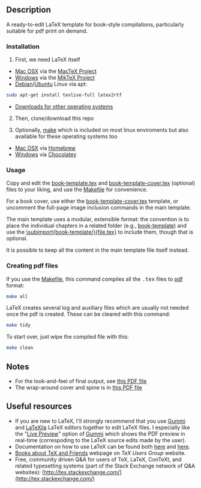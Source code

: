 ## Description
A ready-to-edit LaTeX template for book-style compilations, particularly suitable for pdf print on demand.

### Installation

1. First, we need LaTeX itself

  - [Mac OSX](https://www.apple.com/macosx) via the [MacTeX Project](https://www.tug.org/mactex/)
  - [Windows](https://microsoft.com/windows) via the [MikTeX Project](https://miktex.org/download)
  - [Debian](http://www.debian.org/)/[Ubuntu](https://www.ubuntu.com/) Linux via apt:
  ```sh
sudo apt-get install texlive-full latex2rtf
```
  - [Downloads for other operating systems](http://latex-project.org/ftp.html)

2. Then, clone/download this repo

3. Optionally, [make](https://www.gnu.org/software/make/) which is included on most linux enviroments but also available for these operating systems too

  - [Mac OSX](https://www.apple.com/macosx) via [Homebrew](https://formulae.brew.sh/formula/make)
  - [Windows](https://microsoft.com/windows) via [Chocolatey](https://chocolatey.org/packages/make)

### Usage

Copy and edit the [book-template.tex](book-template.tex) and [book-template-cover.tex](book-template.tex) (optional) files to your liking, and use the [Makefile](Makefile) for convenience.

For a book cover, use either the [book-template-cover.tex](book-template-cover.tex) template, or uncomment the full-page image inclusion commands in the main template.

The main template uses a modular, extensible format: the convention is to place the individual chapters in a related folder (e.g., [book-template](book-template)) and use the [\subimport{book-template/}{file.tex}](https://ctan.org/pkg/import) to include them, though that is optional.

It is possible to keep all the content in the main template file itself instead.

### Creating pdf files

If you use the [Makefile](Makefile), this command compiles all the <tt>.tex</tt> files to [pdf](http://en.wikipedia.org/wiki/Portable_Document_Format) format:

```sh
make all
```

LaTeX creates several log and auxiliary files which are usually not needed once the pdf is created. These can be cleared with this command:

```sh
make tidy
```

To start over, just wipe the compiled file with this:

```sh
make clean
```

## Notes

* For the look-and-feel of final output, see [this PDF file](book-template.pdf)
* The wrap-around cover and spine is in [this PDF file](book-template-cover.pdf)

## Useful resources
* If you are new to LaTeX, I'll strongly recommend that you use [Gummi](http://gummi.midnightcoding.org/) and [LaTeXila](http://projects.gnome.org/latexila/) LaTeX editors together to edit LaTeX files. I especially like the "[Live Preview](http://dev.midnightcoding.org/attachments/download/241/gummi060-1.png)" option of [Gummi](http://gummi.midnightcoding.org/) which shows the PDF preview in real-time (correspoding to the LaTeX source edits made by the user).
* Documentation on how to use LaTeX can be found both [here](http://latex-project.org/guides/) and [here](http://latex-project.org/guides/).
* [Books about TeX and Friends](http://www.tug.org/books/) webpage on _TeX Users Group_ website.
* Free, community driven Q&A for users of TeX, LaTeX, ConTeXt, and related typesetting systems (part of the Stack Exchange network of Q&A websites): [http://tex.stackexchange.com/](http://tex.stackexchange.com/)
